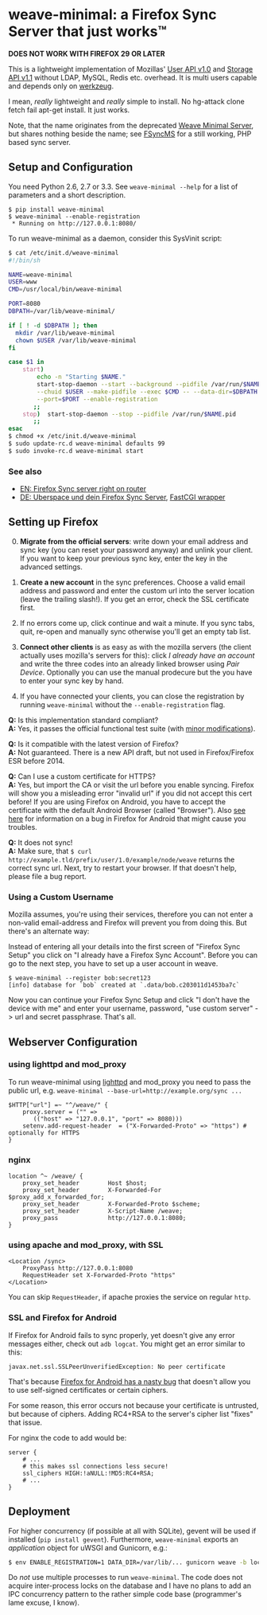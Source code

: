 weave-minimal: a Firefox Sync Server that just works™
=====================================================

**DOES NOT WORK WITH FIREFOX 29 OR LATER**

This is a lightweight implementation of Mozillas' [User API v1.0][1] and
[Storage API v1.1][2] without LDAP, MySQL, Redis etc. overhead. It is multi
users capable and depends only on [werkzeug][3].

I mean, *really* lightweight and *really* simple to install. No hg-attack clone
fetch fail apt-get install. It just works.

Note, that the name originates from the deprecated [Weave Minimal Server][4],
but shares nothing beside the name; see [FSyncMS][5] for a still working, PHP
based sync server.

[1]: http://docs.services.mozilla.com/reg/apis.html
[2]: http://docs.services.mozilla.com/storage/apis-1.1.html
[3]: http://werkzeug.pocoo.org/
[4]: https://tobyelliott.wordpress.com/2011/03/25/updating-and-deprecating-the-weave-minimal-server/
[5]: https://github.com/balu-/FSyncMS/

Setup and Configuration
-----------------------

You need Python 2.6, 2.7 or 3.3. See `weave-minimal --help` for a list of
parameters and a short description.

    $ pip install weave-minimal
    $ weave-minimal --enable-registration
     * Running on http://127.0.0.1:8080/

To run weave-minimal as a daemon, consider this SysVinit script:

```bash
$ cat /etc/init.d/weave-minimal
#!/bin/sh

NAME=weave-minimal
USER=www
CMD=/usr/local/bin/weave-minimal

PORT=8080
DBPATH=/var/lib/weave-minimal/

if [ ! -d $DBPATH ]; then
  mkdir /var/lib/weave-minimal
  chown $USER /var/lib/weave-minimal
fi

case $1 in
    start)
        echo -n "Starting $NAME."
        start-stop-daemon --start --background --pidfile /var/run/$NAME.pid \
        --chuid $USER --make-pidfile --exec $CMD -- --data-dir=$DBPATH \
        --port=$PORT --enable-registration
       ;;
    stop)  start-stop-daemon --stop --pidfile /var/run/$NAME.pid
       ;;
esac
$ chmod +x /etc/init.d/weave-minimal
$ sudo update-rc.d weave-minimal defaults 99
$ sudo invoke-rc.d weave-minimal start
```

### See also

* [EN: Firefox Sync server right on router][6]
* [DE: Uberspace und dein Firefox Sync Server][7], [FastCGI wrapper][8]

[6]: http://forums.smallnetbuilder.com/showthread.php?t=10797
[7]: http://christoph-polcin.com/2012/12/31/firefox-minimal-weave-auf-uberspace/
[8]: https://github.com/oa/weave-minimal-uberspace

Setting up Firefox
------------------

0. **Migrate from the official servers**: write down your email address and sync
   key (you can reset your password anyway) and unlink your client. If you want
   to keep your previous sync key, enter the key in the advanced settings.

1. **Create a new account** in the sync preferences. Choose a valid email
   address and password and enter the custom url into the server location
   (leave the trailing slash!). If you get an error, check the SSL certificate
   first.

2. If no errors come up, click continue and wait a minute. If you sync tabs,
   quit, re-open and manually sync otherwise you'll get an empty tab list.

3. **Connect other clients** is as easy as with the mozilla servers (the client
   actually uses mozilla's servers for this): click *I already have an account*
   and write the three codes into an already linked browser using *Pair Device*.
   Optionally you can use the manual prodecure but the you have to enter your
   sync key by hand.

4. If you have connected your clients, you can close the registration by running
   `weave-minimal` without the `--enable-registration` flag.

**Q:** Is this implementation standard compliant?  
**A:** Yes, it passes the official functional test suite (with [minor
       modifications][9]).

**Q:** Is it compatible with the latest version of Firefox?  
**A:** Not guaranteed. There is a new API draft, but not used in
       Firefox/Firefox ESR before 2014.

**Q:** Can I use a custom certificate for HTTPS?  
**A:** Yes, but import the CA or visit the url before you enable syncing.
       Firefox will show you a misleading error "invalid url" if you did not
       accept this cert before!
       If you are using Firefox on Android, you have to accept the certificate
       with the default Android Browser (called "Browser").
       Also [see here](#ssl-and-firefox-for-android) for
       information on a bug in Firefox for Android that might
       cause you troubles.

**Q:** It does not sync!  
**A:** Make sure, that `$ curl http://example.tld/prefix/user/1.0/example/node/weave`
       returns the correct sync url. Next, try to restart your browser. If that
       doesn't help, please file a bug report.

[9]: https://github.com/posativ/weave-minimal/issues/4#issuecomment-8268947

### Using a Custom Username

Mozilla assumes, you're using their services, therefore you can not enter a
non-valid email-address and Firefox will prevent you from doing this. But
there's an alternate way:

Instead of entering all your details into the first screen of "Firefox Sync
Setup" you click on "I already have a Firefox Sync Account". Before you can go
to the next step, you have to set up a user account in weave.

    $ weave-minimal --register bob:secret123
    [info] database for `bob` created at `.data/bob.c203011d1453ba7c`

Now you can continue your Firefox Sync Setup and click "I don't have the device
with me" and enter your username, password, "use custom server" -> url and
secret passphrase. That's all.


Webserver Configuration
-----------------------

### using lighttpd and mod_proxy

To run weave-minimal using [lighttpd][10] and mod_proxy you need to pass the
public url, e.g. `weave-minimal --base-url=http://example.org/sync ...`

    $HTTP["url"] =~ "^/weave/" {
        proxy.server = ("" =>
           (("host" => "127.0.0.1", "port" => 8080)))
        setenv.add-request-header  = ("X-Forwarded-Proto" => "https") # optionally for HTTPS
    }

[10]: http://www.lighttpd.net/

### nginx

    location ^~ /weave/ {
        proxy_set_header        Host $host;
        proxy_set_header        X-Forwarded-For $proxy_add_x_forwarded_for;
        proxy_set_header        X-Forwarded-Proto $scheme;
        proxy_set_header        X-Script-Name /weave;
        proxy_pass              http://127.0.0.1:8080;
    }

### using apache and mod_proxy, with SSL

    <Location /sync>
        ProxyPass http://127.0.0.1:8080
        RequestHeader set X-Forwarded-Proto "https"
    </Location>

You can skip `RequestHeader`, if apache proxies the service on regular `http`.

### SSL and Firefox for Android

If Firefox for Android fails to sync properly, yet doesn't give any error
messages either, check out `adb logcat`. You might get an error similar to
this:

    javax.net.ssl.SSLPeerUnverifiedException: No peer certificate

That's because [Firefox for Android has a nasty
bug](https://bugzilla.mozilla.org/show_bug.cgi?id=756763) that doesn't allow
you to use self-signed certificates or certain ciphers.

For some reason, this error occurs not because your certificate is untrusted,
but because of ciphers. Adding RC4+RSA to the server's cipher list "fixes" that
issue.

For nginx the code to add would be:

    server {
        # ...
        # this makes ssl connections less secure!
        ssl_ciphers HIGH:!aNULL:!MD5:RC4+RSA;
        # ...
    }

Deployment
----------

For higher concurrency (if possible at all with SQLite), gevent will be used if
installed (`pip install gevent`). Furthermore, `weave-minimal` exports an
*application* object for uWSGI and Gunicorn, e.g.:

```bash
$ env ENABLE_REGISTRATION=1 DATA_DIR=/var/lib/... gunicorn weave -b localhost:1234
```

Do *not* use multiple processes to run `weave-minimal`. The code does not
acquire inter-process locks on the database and I have no plans to add an IPC
concurrency pattern to the rather simple code base (programmer's lame excuse,
I know).
